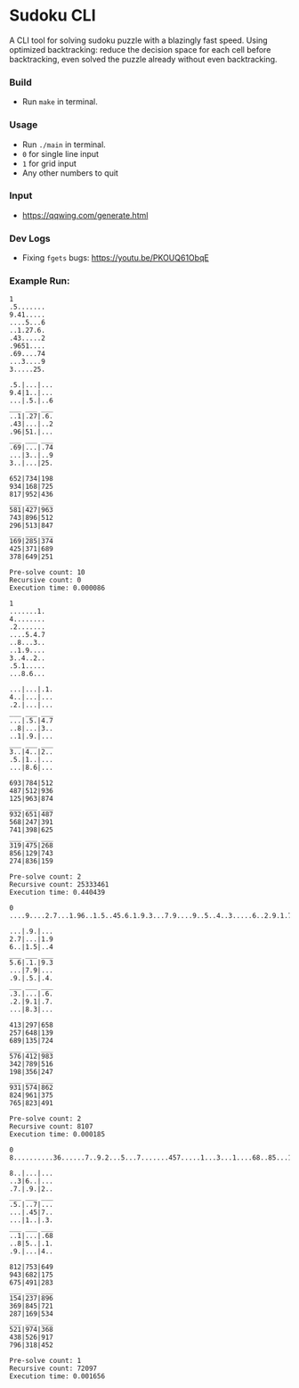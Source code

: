 # Sudoku CLI

A CLI tool for solving sudoku puzzle with a blazingly fast speed.
Using optimized backtracking: reduce the decision space for each cell before backtracking, even solved the puzzle already without even backtracking.

### Build

- Run `make` in terminal.

### Usage

- Run `./main` in terminal.
- `0` for single line input
- `1` for grid input
- Any other numbers to quit

### Input

- <https://qqwing.com/generate.html>

### Dev Logs

- Fixing `fgets` bugs: <https://youtu.be/PKOUQ61ObqE>

### Example Run:

```
1
.5.......
9.41.....
....5...6
..1.27.6.
.43.....2
.9651....
.69....74
...3....9
3.....25.

.5.|...|...
9.4|1..|...
...|.5.|..6
___ ___ ___
..1|.27|.6.
.43|...|..2
.96|51.|...
___ ___ ___
.69|...|.74
...|3..|..9
3..|...|25.

652|734|198
934|168|725
817|952|436
___ ___ ___
581|427|963
743|896|512
296|513|847
___ ___ ___
169|285|374
425|371|689
378|649|251

Pre-solve count: 10
Recursive count: 0
Execution time: 0.000086
```

```
1
.......1.
4........
.2.......
....5.4.7
..8...3..
..1.9....
3..4..2..
.5.1.....
...8.6...

...|...|.1.
4..|...|...
.2.|...|...
___ ___ ___
...|.5.|4.7
..8|...|3..
..1|.9.|...
___ ___ ___
3..|4..|2..
.5.|1..|...
...|8.6|...

693|784|512
487|512|936
125|963|874
___ ___ ___
932|651|487
568|247|391
741|398|625
___ ___ ___
319|475|268
856|129|743
274|836|159

Pre-solve count: 2
Recursive count: 25333461
Execution time: 0.440439
```

```
0
....9....2.7...1.96..1.5..45.6.1.9.3...7.9....9..5..4..3.....6..2.9.1.7....8.3...

...|.9.|...
2.7|...|1.9
6..|1.5|..4
___ ___ ___
5.6|.1.|9.3
...|7.9|...
.9.|.5.|.4.
___ ___ ___
.3.|...|.6.
.2.|9.1|.7.
...|8.3|...

413|297|658
257|648|139
689|135|724
___ ___ ___
576|412|983
342|789|516
198|356|247
___ ___ ___
931|574|862
824|961|375
765|823|491

Pre-solve count: 2
Recursive count: 8107
Execution time: 0.000185
```

```
0
8..........36......7..9.2...5...7.......457.....1...3...1....68..85...1..9....4..

8..|...|...
..3|6..|...
.7.|.9.|2..
___ ___ ___
.5.|..7|...
...|.45|7..
...|1..|.3.
___ ___ ___
..1|...|.68
..8|5..|.1.
.9.|...|4..

812|753|649
943|682|175
675|491|283
___ ___ ___
154|237|896
369|845|721
287|169|534
___ ___ ___
521|974|368
438|526|917
796|318|452

Pre-solve count: 1
Recursive count: 72097
Execution time: 0.001656
```
